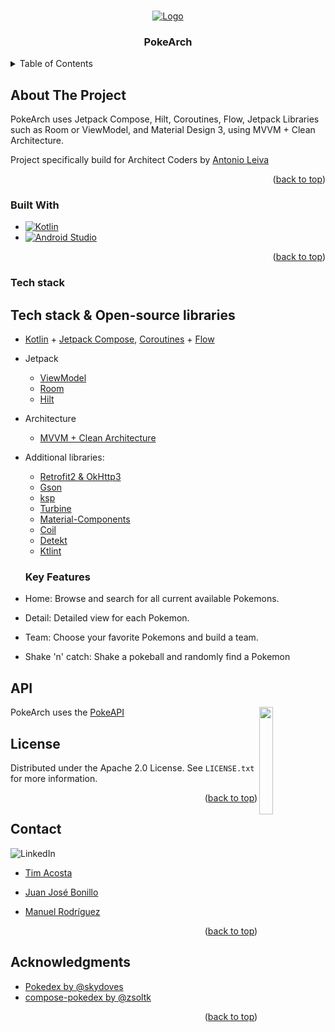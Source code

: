 <!-- Improved compatibility of back to top link: See: https://github.com/othneildrew/Best-README-Template/pull/73 -->
<a name="readme-top"></a>
<!--
*** Thanks for checking out the Best-README-Template. If you have a suggestion
*** that would make this better, please fork the repo and create a pull request
*** or simply open an issue with the tag "enhancement".
*** Don't forget to give the project a star!
*** Thanks again! Now go create something AMAZING! :D
-->


<!-- PROJECT SHIELDS -->
<!--
*** I'm using markdown "reference style" links for readability.
*** Reference links are enclosed in brackets [ ] instead of parentheses ( ).
*** See the bottom of this document for the declaration of the reference variables
*** for contributors-url, forks-url, etc. This is an optional, concise syntax you may use.
*** https://www.markdownguide.org/basic-syntax/#reference-style-links
-->
<!-- PROJECT LOGO -->
<br />
<div align="center">
  <a href="https://github.com/timacostadev/PokeArch/">
    <img src="https://raw.githubusercontent.com/timacostadev/PokeArch/develop/previews/github_logo.png" alt="Logo">
  </a>

<h3 align="center">PokeArch</h3>

</div>

<!-- TABLE OF CONTENTS -->
<details>
  <summary>Table of Contents</summary>
  <ol>
    <li>
      <a href="#about-the-project">About The Project</a>
      <ul>
        <li><a href="#built-with">Built With</a></li>
        <li><a href="#tech-stack">Tech Stack</a></li>
        <li><a href="#key-features">Key Features</a></li>
      </ul>
    <li><a href="#api">Api</a></li>
    <li><a href="#license">License</a></li>
    <li><a href="#contact">Contact</a></li>
    <li><a href="#acknowledgments">Acknowledgments</a></li>
  </ol>
</details>



<!-- ABOUT THE PROJECT -->
## About The Project

PokeArch uses Jetpack Compose, Hilt, Coroutines, Flow, Jetpack Libraries such as Room or ViewModel, and Material Design 3, using MVVM + Clean Architecture.

Project specifically build for Architect Coders by [Antonio Leiva](https://github.com/antoniolg)

<p align="right">(<a href="#readme-top">back to top</a>)</p>

### Built With

* [![Kotlin][Kotlin]][Kotlin-url]
* [![Android Studio][Android Studio]][Android-Studio-url]

<p align="right">(<a href="#readme-top">back to top</a>)</p>

### Tech stack

## Tech stack & Open-source libraries
- [Kotlin](https://kotlinlang.org/) + [Jetpack Compose](https://developer.android.com/jetpack/compose), [Coroutines](https://github.com/Kotlin/kotlinx.coroutines) + [Flow](https://kotlin.github.io/kotlinx.coroutines/kotlinx-coroutines-core/kotlinx.coroutines.flow/)
- Jetpack
  - [ViewModel](https://developer.android.com/topic/libraries/architecture/viewmodel)
  - [Room](https://developer.android.com/training/data-storage/room)
  - [Hilt](https://dagger.dev/hilt/)
- Architecture
  - [MVVM + Clean Architecture](https://developer.android.com/topic/architecture)
- Additional libraries:
  - [Retrofit2 & OkHttp3](https://github.com/square/retrofit)
  - [Gson](https://github.com/google/gson)
  - [ksp](https://github.com/google/ksp)
  - [Turbine](https://github.com/cashapp/turbine)
  - [Material-Components](https://github.com/material-components/material-components-android)
  - [Coil](https://github.com/coil-kt/coil)
  - [Detekt](https://github.com/detekt/detekt)
  - [Ktlint](https://github.com/pinterest/ktlint)

  ### Key Features
- Home: Browse and search for all current available Pokemons.
- Detail: Detailed view for each Pokemon.
- Team: Choose your favorite Pokemons and build a team.
- Shake 'n' catch: Shake a pokeball and randomly find a Pokemon

## API

<img src="https://user-images.githubusercontent.com/24237865/83422649-d1b1d980-a464-11ea-8c91-a24fdf89cd6b.png" align="right" width="21%"/>

PokeArch uses the [PokeAPI](https://pokeapi.co/) <br>

<!-- LICENSE -->
## License

Distributed under the Apache 2.0 License. See `LICENSE.txt` for more information.

<p align="right">(<a href="#readme-top">back to top</a>)</p>



<!-- CONTACT -->
## Contact

![LinkedIn][linkedin-shield]

- [Tim Acosta](https://www.linkedin.com/in/tim-acosta/)

- [Juan José Bonillo](https://www.linkedin.com/in/juan-jose-bonillo-espinosa/)

- [Manuel Rodríguez](https://www.linkedin.com/in/manueljrb/)

<p align="right">(<a href="#readme-top">back to top</a>)</p>


<!-- ACKNOWLEDGMENTS -->
## Acknowledgments

* [Pokedex by @skydoves](https://github.com/skydoves/Pokedex)
* [compose-pokedex by @zsoltk](https://github.com/zsoltk/compose-pokedex)

<p align="right">(<a href="#readme-top">back to top</a>)</p>


<!-- MARKDOWN LINKS & IMAGES -->
[Kotlin]: https://img.shields.io/badge/kotlin-%237F52FF.svg?style=for-the-badge&logo=kotlin&logoColor=white
[Kotlin-url]: https://kotlinlang.org
[Android Studio]: https://img.shields.io/badge/android%20studio-346ac1?style=for-the-badge&logo=android%20studio&logoColor=white
[Android-Studio-url]: https://developer.android.com/studio

[contributors-shield]: https://img.shields.io/github/contributors/timacosta/PokeArch.svg?style=for-the-badge
[contributors-url]: https://github.com/timacosta/PokeArch/graphs/contributors
[forks-shield]: https://img.shields.io/github/forks/timacosta/PokeArch.svg?style=for-the-badge
[forks-url]: https://github.com/timacosta/PokeArch/forks
[stars-shield]: https://img.shields.io/github/stars/timacosta/PokeArch.svg?style=for-the-badge
[stars-url]: https://github.com/timacosta/PokeArch/stargazers
[issues-shield]: https://img.shields.io/github/issues/timacosta/PokeArch.svg?style=for-the-badge
[issues-url]: https://github.com/timacosta/PokeArch/issues
[license-shield]: https://img.shields.io/github/license/timacosta/PokeArch.svg?style=for-the-badge
[license-url]: https://github.com/timacosta/PokeArch/blob/master/LICENSE.txt
[linkedin-shield]: https://img.shields.io/badge/-LinkedIn-black.svg?style=for-the-badge&logo=linkedin&colorB=555
[linkedin-url]: https://linkedin.com/in/linkedin_username
